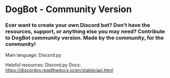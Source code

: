 # DogBot - Community Version


### Ever want to create your own Discord bot? Don't have the resources, support, or anything else you may need? Contribute to DogBot community version. Made by the community, for the community!

Main language: Discord.py

Helpful resources: 
Discord.py Docs: https://discordpy.readthedocs.io/en/stable/api.html

